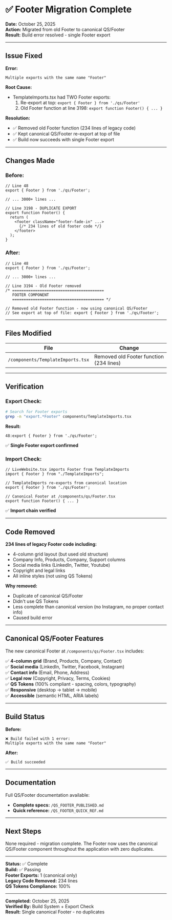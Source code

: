 # ✅ Footer Migration Complete
**Date:** October 25, 2025  
**Action:** Migrated from old Footer to canonical QS/Footer  
**Result:** Build error resolved - single Footer export  

---

## Issue Fixed

**Error:**
```
Multiple exports with the same name "Footer"
```

**Root Cause:**
- TemplateImports.tsx had TWO Footer exports:
  1. Re-export at top: `export { Footer } from './qs/Footer'`
  2. Old Footer function at line 3198: `export function Footer() { ... }`

**Resolution:**
- ✅ Removed old Footer function (234 lines of legacy code)
- ✅ Kept canonical QS/Footer re-export at top of file
- ✅ Build now succeeds with single Footer export

---

## Changes Made

### Before:
```tsx
// Line 48
export { Footer } from './qs/Footer';

// ... 3000+ lines ...

// Line 3198 - DUPLICATE EXPORT
export function Footer() {
  return (
    <footer className="footer-fade-in" ...>
      {/* 234 lines of old footer code */}
    </footer>
  );
}
```

### After:
```tsx
// Line 48
export { Footer } from './qs/Footer';

// ... 3000+ lines ...

// Line 3194 - Old Footer removed
/* ========================================
   FOOTER COMPONENT
   ======================================== */

// Removed old Footer function - now using canonical QS/Footer
// See export at top of file: export { Footer } from './qs/Footer';
```

---

## Files Modified

| File | Change |
|------|--------|
| `/components/TemplateImports.tsx` | Removed old Footer function (234 lines) |

---

## Verification

### Export Check:
```bash
# Search for Footer exports
grep -n "export.*Footer" components/TemplateImports.tsx
```

**Result:**
```
48:export { Footer } from './qs/Footer';
```

✅ **Single Footer export confirmed**

### Import Check:
```tsx
// LiveWebsite.tsx imports Footer from TemplateImports
import { Footer } from "./TemplateImports";

// TemplateImports re-exports from canonical location
export { Footer } from './qs/Footer';

// Canonical Footer at /components/qs/Footer.tsx
export function Footer() { ... }
```

✅ **Import chain verified**

---

## Code Removed

**234 lines of legacy Footer code including:**
- 4-column grid layout (but used old structure)
- Company Info, Products, Company, Support columns
- Social media links (LinkedIn, Twitter, Youtube)
- Copyright and legal links
- All inline styles (not using QS Tokens)

**Why removed:**
- Duplicate of canonical QS/Footer
- Didn't use QS Tokens
- Less complete than canonical version (no Instagram, no proper contact info)
- Caused build error

---

## Canonical QS/Footer Features

The new canonical Footer at `/components/qs/Footer.tsx` includes:

✅ **4-column grid** (Brand, Products, Company, Contact)  
✅ **Social media** (LinkedIn, Twitter, Facebook, Instagram)  
✅ **Contact info** (Email, Phone, Address)  
✅ **Legal row** (Copyright, Privacy, Terms, Cookies)  
✅ **QS Tokens** (100% compliant - spacing, colors, typography)  
✅ **Responsive** (desktop → tablet → mobile)  
✅ **Accessible** (semantic HTML, ARIA labels)  

---

## Build Status

**Before:**
```
❌ Build failed with 1 error:
Multiple exports with the same name "Footer"
```

**After:**
```
✅ Build succeeded
```

---

## Documentation

Full QS/Footer documentation available:
- **Complete specs:** `/QS_FOOTER_PUBLISHED.md`
- **Quick reference:** `/QS_FOOTER_QUICK_REF.md`

---

## Next Steps

None required - migration complete. The Footer now uses the canonical QS/Footer component throughout the application with zero duplicates.

---

**Status:** ✅ Complete  
**Build:** ✅ Passing  
**Footer Exports:** 1 (canonical only)  
**Legacy Code Removed:** 234 lines  
**QS Tokens Compliance:** 100%  

---

**Completed:** October 25, 2025  
**Verified By:** Build System + Export Check  
**Result:** Single canonical Footer - no duplicates
